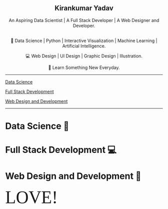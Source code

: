 <p align="center">
  <a href="https://getbootstrap.com/">
<!---<img src="Images/Kirankumar.png" alt="Kirankumar" width="300" height="200">-->
  </a>
</p>

<h2 align="center">Kirankumar Yadav</h2>

<p align="center">
  An Aspiring Data Scientist  |  A Full Stack Developer  |  A Web Designer and Developer.
  <br>  
  <br>
</p>
 
  <p align="center">🤖 Data Science | Python | Interactive Visualization | Machine Learning | Artificial Intelligence.</p>
  <p align="center">💻 Web Design | UI Design | Graphic Design | Illustration.</p>
  <p align="center">🚀 Learn Something New Everyday.</p>
  
  ___
  
  [Data Science](#data-science)
  
  [Full Stack Development](#full-stack-development)
  
  [Web Design and Development](#web-design-and-development)
  
  ___
  
  # <a name="data-science">Data Science 🤖</a>
  
  # <a name="full-stack-development">Full Stack Development 💻</a>
  
  # <a name="web-design-and-development">Web Design and Development 🎯</a>
  
   
<span style="font-family:'Courier Prime'; font-size:4em;">LOVE!</span>
